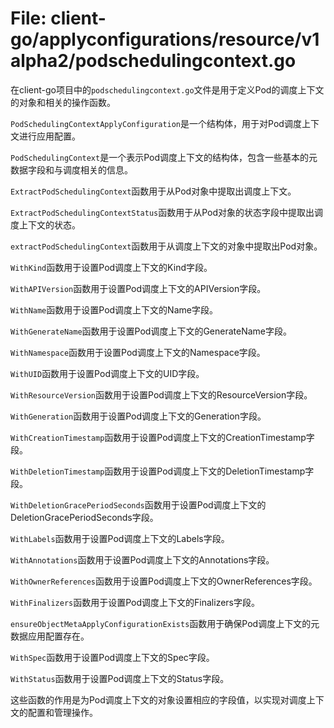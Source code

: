 # File: client-go/applyconfigurations/resource/v1alpha2/podschedulingcontext.go

在client-go项目中的`podschedulingcontext.go`文件是用于定义Pod的调度上下文的对象和相关的操作函数。

`PodSchedulingContextApplyConfiguration`是一个结构体，用于对Pod调度上下文进行应用配置。

`PodSchedulingContext`是一个表示Pod调度上下文的结构体，包含一些基本的元数据字段和与调度相关的信息。

`ExtractPodSchedulingContext`函数用于从Pod对象中提取出调度上下文。

`ExtractPodSchedulingContextStatus`函数用于从Pod对象的状态字段中提取出调度上下文的状态。

`extractPodSchedulingContext`函数用于从调度上下文的对象中提取出Pod对象。

`WithKind`函数用于设置Pod调度上下文的Kind字段。

`WithAPIVersion`函数用于设置Pod调度上下文的APIVersion字段。

`WithName`函数用于设置Pod调度上下文的Name字段。

`WithGenerateName`函数用于设置Pod调度上下文的GenerateName字段。

`WithNamespace`函数用于设置Pod调度上下文的Namespace字段。

`WithUID`函数用于设置Pod调度上下文的UID字段。

`WithResourceVersion`函数用于设置Pod调度上下文的ResourceVersion字段。

`WithGeneration`函数用于设置Pod调度上下文的Generation字段。

`WithCreationTimestamp`函数用于设置Pod调度上下文的CreationTimestamp字段。

`WithDeletionTimestamp`函数用于设置Pod调度上下文的DeletionTimestamp字段。

`WithDeletionGracePeriodSeconds`函数用于设置Pod调度上下文的DeletionGracePeriodSeconds字段。

`WithLabels`函数用于设置Pod调度上下文的Labels字段。

`WithAnnotations`函数用于设置Pod调度上下文的Annotations字段。

`WithOwnerReferences`函数用于设置Pod调度上下文的OwnerReferences字段。

`WithFinalizers`函数用于设置Pod调度上下文的Finalizers字段。

`ensureObjectMetaApplyConfigurationExists`函数用于确保Pod调度上下文的元数据应用配置存在。

`WithSpec`函数用于设置Pod调度上下文的Spec字段。

`WithStatus`函数用于设置Pod调度上下文的Status字段。

这些函数的作用是为Pod调度上下文的对象设置相应的字段值，以实现对调度上下文的配置和管理操作。

